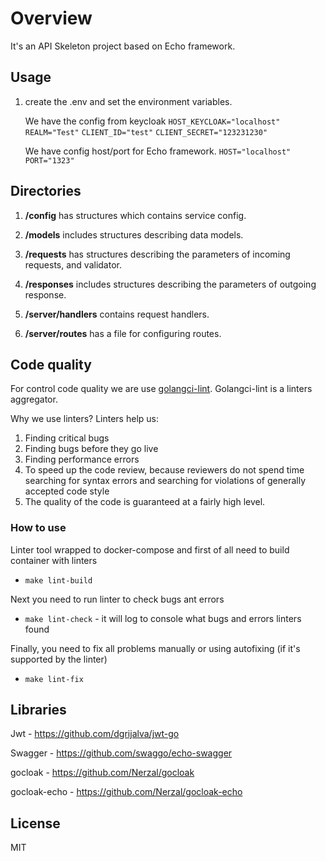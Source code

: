 # Overview

It's an API Skeleton project based on Echo framework.

## Usage

1. create the .env and set the environment variables.

   We have the config from keycloak `HOST_KEYCLOAK="localhost"` `REALM="Test"` `CLIENT_ID="test"`
   `CLIENT_SECRET="123231230"`

   We have config host/port for Echo framework. `HOST="localhost"` `PORT="1323"`

## Directories

1. **/config** has structures which contains service config.

2. **/models** includes structures describing data models.

3. **/requests** has structures describing the parameters of incoming requests, and validator.

4. **/responses** includes structures describing the parameters of outgoing response.

5. **/server/handlers** contains request handlers.

6. **/server/routes** has a file for configuring routes.

## Code quality

For control code quality we are use [golangci-lint](https://github.com/golangci/golangci-lint). Golangci-lint is a
linters aggregator.

Why we use linters? Linters help us:

1. Finding critical bugs
2. Finding bugs before they go live
3. Finding performance errors
4. To speed up the code review, because reviewers do not spend time searching for syntax errors and searching for
   violations of generally accepted code style
5. The quality of the code is guaranteed at a fairly high level.

### How to use

Linter tool wrapped to docker-compose and first of all need to build container with linters

- `make lint-build`

Next you need to run linter to check bugs ant errors

- `make lint-check` - it will log to console what bugs and errors linters found

Finally, you need to fix all problems manually or using autofixing (if it's supported by the linter)

- `make lint-fix`

## Libraries

Jwt - https://github.com/dgrijalva/jwt-go

Swagger - https://github.com/swaggo/echo-swagger

gocloak - https://github.com/Nerzal/gocloak

gocloak-echo - https://github.com/Nerzal/gocloak-echo

## License

MIT
